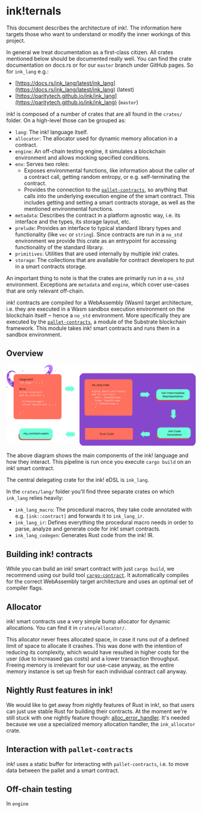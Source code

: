 # ink!ternals

This document describes the architecture of ink!. The information
here targets those who want to understand or modify the inner
workings of this project.

In general we treat documentation as a first-class citizen.
All crates mentioned below should be documented really well.
You can find the crate documentation on docs.rs or for our
`master` branch under GitHub pages. So for `ink_lang` e.g.:

* [https://docs.rs/ink_lang/latest/ink_lang](https://docs.rs/ink_lang/latest/ink_lang) (latest)
* [https://paritytech.github.io/ink/ink_lang](https://paritytech.github.io/ink/ink_lang) (`master`)

ink! is composed of a number of crates that are all found in the
`crates/` folder. On a high-level those can be grouped as:

* `lang`: The ink! language itself.
* `allocator`: The allocator used for dynamic memory allocation in a contract.
* `engine`: An off-chain testing engine, it simulates a blockchain
   environment and allows mocking specified conditions.
* `env`: Serves two roles:
  * Exposes environmental functions, like information about the caller
    of a contract call, getting random entropy, or e.g. self-terminating the
    contract.
  * Provides the connection to the [`pallet-contracts`](https://github.com/paritytech/substrate/tree/master/frame/contracts),
    so anything that calls into the underlying execution engine of the smart contract.
    This includes getting and setting a smart contracts storage, as well
    as the mentioned environmental functions.
* `metadata`: Describes the contract in a platform agnostic way, i.e.
  its interface and the types, its storage layout, etc.
* `prelude`: Provides an interface to typical standard library types and
  functionality (like `vec` or `string`). Since contracts are run in a
  `no_std` environment we provide this crate as an entrypoint for accessing
  functionality of the standard library.
* `primitives`: Utilities that are used internally by multiple ink! crates.
* `storage`: The collections that are available for contract developers
  to put in a smart contracts storage.

An important thing to note is that the crates are primarily run in
a `no_std` environment.
Exceptions are `metadata` and `engine`, which cover use-cases that
are only relevant off-chain.

ink! contracts are compiled for a WebAssembly (Wasm) target architecture,
i.e. they are executed in a Wasm sandbox execution environment on the
blockchain itself ‒ hence a `no_std` environment.
More specifically they are executed by the [`pallet-contracts`](https://github.com/paritytech/substrate/tree/master/frame/contracts),
a module of the Substrate blockchain framework. This module takes ink!
smart contracts and runs them in a sandbox environment.

## Overview

<img src="./.images/inkternals.png" alt="ink!ternals" width="800" />

The above diagram shows the main components of the ink! language
and how they interact. This pipeline is run once you execute
`cargo build` on an ink! smart contract.

The central delegating crate for the ink! eDSL is `ink_lang`.

In the `crates/lang/` folder you'll find three separate
crates on which `ink_lang` relies heavily:

* `ink_lang_macro`: The procedural macros, they take code annotated with e.g.
   `[ink::contract]` and forwards it to `ink_lang_ir`.
* `ink_lang_ir`: Defines everything the procedural macro needs in order to
   parse, analyze and generate code for ink! smart contracts.
* `ink_lang_codegen`: Generates Rust code from the ink! IR.

## Building ink! contracts

While you can build an ink! smart contract with just `cargo build`, we
recommend using our build tool [`cargo-contract`](https://github.com/paritytech/cargo-contract).
It automatically compiles for the correct WebAssembly target
architecture and uses an optimal set of compiler flags.

## Allocator

ink! smart contracts use a very simple bump allocator for dynamic
allocations. You can find it in `crates/allocator/`.

This allocator never frees allocated space, in case it runs out of
a defined limit of space to allocate it crashes.
This was done with the intention of reducing its complexity, which
would have resulted in higher costs for the user (due to increased
gas costs) and a lower transaction throughput. Freeing memory is
irrelevant for our use-case anyway, as the entire memory instance
is set up fresh for each individual contract call anyway.

## Nightly Rust features in ink!

We would like to get away from nightly features of Rust in ink!, so
that users can just use stable Rust for building their contracts.
At the moment we're still stuck with one nightly feature though:
[alloc_error_handler](https://github.com/rust-lang/rust/issues/51540).
It's needed because we use a specialized memory allocation handler,
the `ink_allocator` crate.

## Interaction with `pallet-contracts`

ink! uses a static buffer for interacting with `pallet-contracts`, i.e.
to move data between the pallet and a smart contract.

## Off-chain testing

In `engine`

